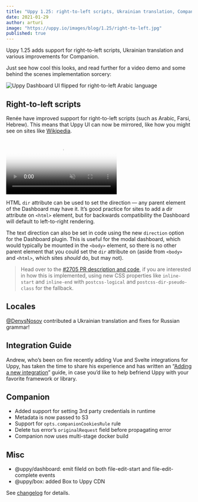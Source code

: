 ```yaml
---
title: "Uppy 1.25: right-to-left scripts, Ukrainian translation, Companion improvements"
date: 2021-01-29
author: arturi
image: "https://uppy.io/images/blog/1.25/right-to-left.jpg"
published: true
---
```


Uppy 1.25 adds support for right-to-left scripts, Ukrainian translation and various improvements for Companion.

Just see how cool this looks, and read further for a video demo and some behind the scenes implementation sorcery:

![Uppy Dashboard UI flipped for right-to-left Arabic language](/images/blog/1.25/right-to-left.jpg)

<!--more-->

## Right-to-left scripts

Renée have improved support for right-to-left scripts (such as Arabic, Farsi, Hebrew). This means that Uppy UI can now be mirrored, like how you might see on sites like [Wikipedia](https://ar.wikipedia.org/wiki/%D8%A7%D9%84%D8%B5%D9%81%D8%AD%D8%A9_%D8%A7%D9%84%D8%B1%D8%A6%D9%8A%D8%B3%D9%8A%D8%A9).

<video alt="Demo video showing Uppy with right-to-left mirrored UI" poster="/images/blog/1.25/right-to-left.jpg" muted autoplay loop>
  <source src="/images/blog/1.25/right-to-left.mp4" type="video/mp4">
  Your browser does not support the video tag: https://uppy.io/images/blog/images/blog/1.25/right-to-left.mp4
</video>

HTML `dir` attribute can be used to set the direction — any parent element of the Dashboard may have it. It’s good practice for sites to add a dir attribute on `<html>` element, but for backwards compatibility the Dashboard will default to left-to-right rendering.

The text direction can also be set in code using the new `direction` option for the Dashboard plugin. This is useful for the modal dashboard, which would typically be mounted in the `<body>` element, so there is no other parent element that you could set the `dir` attribute on (aside from `<body>` and `<html>`, which sites _should_ do, but may not).

> Head over to the [#2705 PR description and code](https://github.com/transloadit/uppy/pull/2705), if you are interested in how this is implemented, using new CSS properties like `inline-start` and `inline-end` with `postcss-logical` and `postcss-dir-pseudo-class` for the fallback.

## Locales

[@DenysNosov](https://github.com/elkebab) contributed a Ukrainian translation and fixes for Russian grammar!

## Integration Guide

Andrew, who’s been on fire recently adding Vue and Svelte integrations for Uppy, has taken the time to share his experience and has written an “[Adding a new integration](/docs/contributing.html#Adding-a-new-integration)” guide, in case you’d like to help befriend Uppy with your favorite framework or library.

## Companion

- Added support for setting 3rd party credentials in runtime
- Metadata is now passed to S3
- Support for `opts.companionCookiesRule` rule
- Delete tus error’s `originalRequest` field before propagating error
- Companion now uses multi-stage docker build

## Misc

- @uppy/dashboard: emit fileId on both file-edit-start and file-edit-complete events
- @uppy/box: added Box to Uppy CDN

See [changelog](https://github.com/transloadit/uppy/blob/master/CHANGELOG.md#1250) for details.
